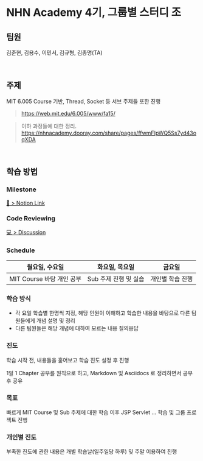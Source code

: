 # NHN Academy 4기, 그룹별 스터디 조

## 팀원

김준현, 김용수, 이민서, 김규형, 김종명(TA)

<br>

## 주제

MIT 6.005 Course 기반,
Thread, Socket 등 서브 주제들 또한 진행

> https://web.mit.edu/6.005/www/fa15/

> 이하 과정들에 대한 정리. https://nhnacademy.dooray.com/share/pages/ffwmFIpWQ5Ss7yd43oqXDA

<br>

## 학습 방법

### Milestone

[📔 > Notion Link](https://hollow-decision-0dc.notion.site/NHN-Academy-4-e770dbcc27c643648e891f585d3e7493?pvs=4)

### Code Reviewing

[💻 > Discussion](https://github.com/dduneon/NHN_Study/discussions)

### Schedule

| 월요일, 수요일 | 화요일, 목요일 | 금요일 |
| --- | --- | --- |
| MIT Course 바탕 개인 공부 | Sub 주제 진행 및 실습 | 개인별 학습 진행 |

### 학습 방식

- 각 요일 학습별 한명씩 지정, 해당 인원이 이해하고 학습한 내용을 바탕으로 다른 팀원들에게 개념 설명 및 정리
- 다른 팀원들은 해당 개념에 대하여 모르는 내용 질의응답

### 진도

학습 시작 전, 내용들을 훑어보고 학습 진도 설정 후 진행

1일 1 Chapter 공부를 원칙으로 하고, Markdown 및 Asciidocs 로 정리하면서 공부 후 공유

### 목표

빠르게 MIT Course 및 Sub 주제에 대한 학습 이후 JSP Servlet ... 학습 및 그룹 프로젝트 진행

### 개인별 진도

부족한 진도에 관한 내용은 개별 학습날(일주일당 하루) 및 주말 이용하여 진행
